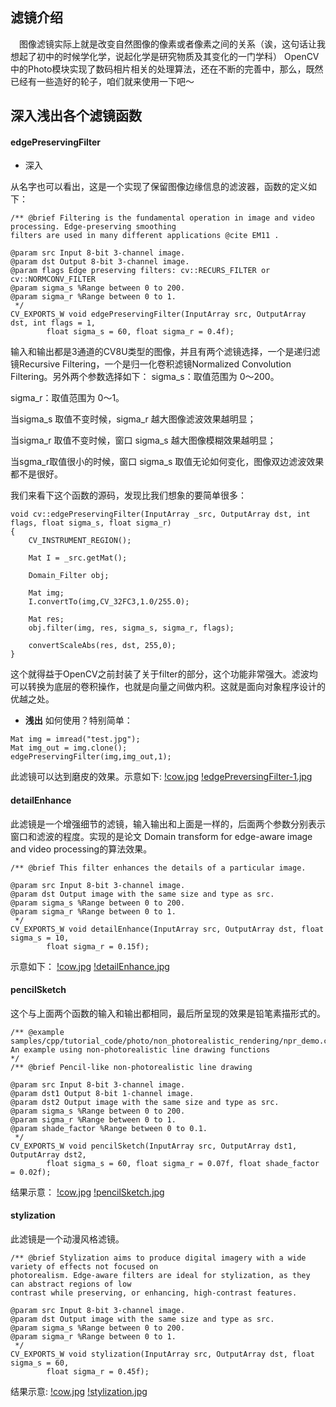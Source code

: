 ## 滤镜介绍
&emsp;图像滤镜实际上就是改变自然图像的像素或者像素之间的关系（诶，这句话让我想起了初中的时候学化学，说起化学是研究物质及其变化的一门学科）
OpenCV中的Photo模块实现了数码相片相关的处理算法，还在不断的完善中，那么，既然已经有一些造好的轮子，咱们就来使用一下吧～

## 深入浅出各个滤镜函数

#### edgePreservingFilter  
- 深入   

从名字也可以看出，这是一个实现了保留图像边缘信息的滤波器，函数的定义如下：
```
/** @brief Filtering is the fundamental operation in image and video processing. Edge-preserving smoothing
filters are used in many different applications @cite EM11 .

@param src Input 8-bit 3-channel image.
@param dst Output 8-bit 3-channel image.
@param flags Edge preserving filters: cv::RECURS_FILTER or cv::NORMCONV_FILTER
@param sigma_s %Range between 0 to 200.
@param sigma_r %Range between 0 to 1.
 */
CV_EXPORTS_W void edgePreservingFilter(InputArray src, OutputArray dst, int flags = 1,
        float sigma_s = 60, float sigma_r = 0.4f);
```
输入和输出都是3通道的CV8U类型的图像，并且有两个滤镜选择，一个是递归滤镜Recursive Filtering，一个是归一化卷积滤镜Normalized Convolution Filtering。另外两个参数选择如下：
sigma_s：取值范围为 0～200。

sigma_r：取值范围为 0～1。

当sigma_s 取值不变时候，sigma_r 越大图像滤波效果越明显；

当sigma_r 取值不变时候，窗口 sigma_s 越大图像模糊效果越明显；

当sgma_r取值很小的时候，窗口 sigma_s 取值无论如何变化，图像双边滤波效果都不是很好。

我们来看下这个函数的源码，发现比我们想象的要简单很多：
```
void cv::edgePreservingFilter(InputArray _src, OutputArray dst, int flags, float sigma_s, float sigma_r)
{
    CV_INSTRUMENT_REGION();

    Mat I = _src.getMat();

    Domain_Filter obj;

    Mat img;
    I.convertTo(img,CV_32FC3,1.0/255.0);

    Mat res;
    obj.filter(img, res, sigma_s, sigma_r, flags);

    convertScaleAbs(res, dst, 255,0);
}
```
这个就得益于OpenCV之前封装了关于filter的部分，这个功能非常强大。滤波均可以转换为底层的卷积操作，也就是向量之间做内积。这就是面向对象程序设计的优越之处。
- **浅出**
如何使用？特别简单：
```
Mat img = imread("test.jpg");
Mat img_out = img.clone();
edgePreservingFilter(img,img_out,1);

```
此滤镜可以达到磨皮的效果。示意如下:
[!cow.jpg](https://github.com/zhangqizky/cv-with-nlp/blob/master/img/cow.jpg)
[!edgePreversingFilter-1.jpg](https://github.com/zhangqizky/cv-with-nlp/blob/master/img/edgePreservingFilter-1.jpg)

#### detailEnhance  
此滤镜是一个增强细节的滤镜，输入输出和上面是一样的，后面两个参数分别表示窗口和滤波的程度。实现的是论文 Domain transform for edge-aware image and video processing的算法效果。
```
/** @brief This filter enhances the details of a particular image.

@param src Input 8-bit 3-channel image.
@param dst Output image with the same size and type as src.
@param sigma_s %Range between 0 to 200.
@param sigma_r %Range between 0 to 1.
 */
CV_EXPORTS_W void detailEnhance(InputArray src, OutputArray dst, float sigma_s = 10,
        float sigma_r = 0.15f);
```
示意如下：
[!cow.jpg](https://github.com/zhangqizky/cv-with-nlp/blob/master/img/cow.jpg)
[!detailEnhance.jpg](https://github.com/zhangqizky/cv-with-nlp/blob/master/img/detailEnhance.jpg)
#### pencilSketch
这个与上面两个函数的输入和输出都相同，最后所呈现的效果是铅笔素描形式的。
```
/** @example samples/cpp/tutorial_code/photo/non_photorealistic_rendering/npr_demo.cpp
An example using non-photorealistic line drawing functions
*/
/** @brief Pencil-like non-photorealistic line drawing

@param src Input 8-bit 3-channel image.
@param dst1 Output 8-bit 1-channel image.
@param dst2 Output image with the same size and type as src.
@param sigma_s %Range between 0 to 200.
@param sigma_r %Range between 0 to 1.
@param shade_factor %Range between 0 to 0.1.
 */
CV_EXPORTS_W void pencilSketch(InputArray src, OutputArray dst1, OutputArray dst2,
        float sigma_s = 60, float sigma_r = 0.07f, float shade_factor = 0.02f);
```
结果示意：
[!cow.jpg](https://github.com/zhangqizky/cv-with-nlp/blob/master/img/cow.jpg)
[!pencilSketch.jpg](https://github.com/zhangqizky/cv-with-nlp/blob/master/img/pencilSketch.jpg)
#### stylization
此滤镜是一个动漫风格滤镜。

```
/** @brief Stylization aims to produce digital imagery with a wide variety of effects not focused on
photorealism. Edge-aware filters are ideal for stylization, as they can abstract regions of low
contrast while preserving, or enhancing, high-contrast features.

@param src Input 8-bit 3-channel image.
@param dst Output image with the same size and type as src.
@param sigma_s %Range between 0 to 200.
@param sigma_r %Range between 0 to 1.
 */
CV_EXPORTS_W void stylization(InputArray src, OutputArray dst, float sigma_s = 60,
        float sigma_r = 0.45f);
```
结果示意:
[!cow.jpg](https://github.com/zhangqizky/cv-with-nlp/blob/master/img/cow.jpg)
[!stylization.jpg](https://github.com/zhangqizky/cv-with-nlp/blob/master/img/stylization.jpg)
